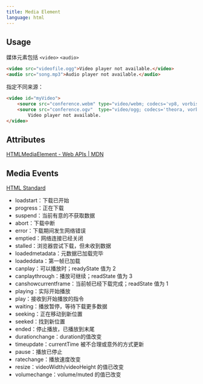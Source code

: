 ```yaml
---
title: Media Element
language: html
---
```


## Usage

媒体元素包括 `<video>` `<audio>`

```html
<video src="videofile.ogg">Video player not available.</video>
<audio src="song.mp3">Audio player not available.</audio>
```

指定不同来源：

```html
<video id="myVideo">
    <source src="conference.webm" type="video/webm; codecs='vp8, vorbis'">
    <source src="conference.ogv"  type="video/ogg; codecs='theora, vorbis'">
        Video player not available.
</video>
```


## Attributes

[HTMLMediaElement - Web APIs \| MDN](https://developer.mozilla.org/en/docs/Web/API/HTMLMediaElement)

## Media Events

[HTML Standard](https://html.spec.whatwg.org/multipage/embedded-content.html#mediaevents)

* loadstart：下载已开始
* progress：正在下载
* suspend：当前有意的不获取数据
* abort：下载中断
* error：下载期间发生网络错误
* emptied：网络连接已经关闭
* stalled：浏览器尝试下载，但未收到数据
* loadedmetadata：元数据已加载完毕
* loadeddata：第一帧已加载
* canplay：可以播放时；readyState 值为 2
* canplaythrough：播放可继续；readState 值为 3
* canshowcurrentframe：当前帧已经下载完成；readState 值为 1
* playing：实际开始播放
* play：接收到开始播放的指令
* waiting：播放暂停，等待下载更多数据
* seeking：正在移动到新位置
* seeked：找到新位置
* ended：停止播放，已播放到末尾
* durationchange：duration的值改变
* timeupdate：currentTime 被不合理或意外的方式更新
* pause：播放已停止
* ratechange：播放速度改变
* resize：videoWidth/videoHeight 的值已改变
* volumechange：volume/muted 的值已改变
